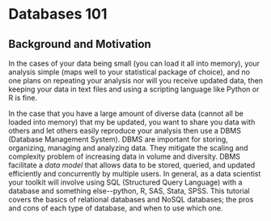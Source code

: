 # Databases 101

## Background and Motivation

In the cases of your data being small (you can load it all into memory), your analysis simple (maps well to your statistical
package of choice), and no one plans on repeating your analysis nor will you receive updated data, then keeping your data in 
text files and using a scripting language like Python or R is fine.

In the case that you have a large amount of diverse data (cannot all be loaded into memory) that my be updated, you want 
to share you data with others and let others easily reproduce your analysis then use a DBMS (Database Management System). DBMS are 
important for storing, organizing, managing and analyzing data. They mitigate the scaling and complexity problem of increasing data
in volume and diversity. DBMS facilitate a *data model* that allows data to be stored, queried, and updated efficiently and concurrently
by multiple users. In general, as a data scientist your toolkit will involve using SQL (Structured Query Language) with a database and
something else--python, R, SAS, Stata, SPSS. This tutorial covers the basics of relational databases and NoSQL databases; the pros and cons 
of each type of database, and when to use which one.

